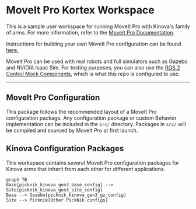 # MoveIt Pro Kortex Workspace

This is a sample user workspace for running MoveIt Pro with Kinova's family of arms.
For more information, refer to the [MoveIt Pro Documentation](https://docs.picknik.ai/).

Instructions for building your own MoveIt Pro configuration can be found [here.](https://docs.picknik.ai/en/stable/getting_started/configuration_tutorials/configure_custom_robot/config_package.html)

MoveIt Pro can be used with real robots and full simulators such as Gazebo and NVIDIA Isaac Sim.
For testing purposes, you can also use the [ROS 2 Control Mock Components](https://control.ros.org/master/doc/ros2_control/hardware_interface/doc/mock_components_userdoc.html), which is what this repo is configured to use.

---
## MoveIt Pro Configuration

This package follows the recommended layout of a MoveIt Pro configuration package.
Any configuration package or custom Behavior implementation can be included in the `src/` directory.
Packages in `src/` will be compiled and sourced by MoveIt Pro at first launch.

## Kinova Configuration Packages

This workspace contains several MoveIt Pro configuration packages for Kinova arms that inherit from each other for different applications.

```mermaid
graph TB
Base[picknik_kinova_gen3_base_config] --> Site[picknik_kinova_gen3_site_config]
Base --> Gazebo[picknik_kinova_gen3_gz_config]
Site --> Picknik[Other PickNik configs]
```
